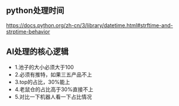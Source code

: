 ## python处理时间

https://docs.python.org/zh-cn/3/library/datetime.html#strftime-and-strptime-behavior

## AI处理的核心逻辑

- 1.池子的大小必须大于100
- 2.必须有推特，如果三五产品不上
- 3.top的占比，30%能上
- 4.老鼠仓的占比高于30%直接不上
- 5.对比一下机器人看一下占比情况